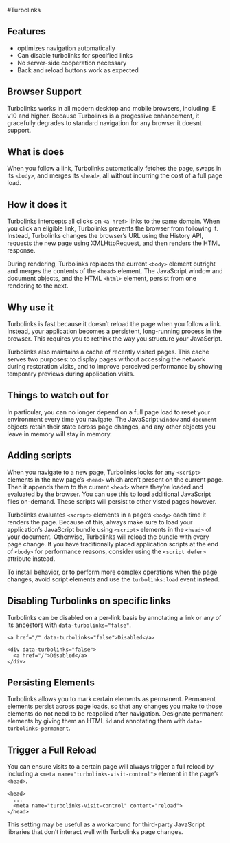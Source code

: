 #Turbolinks
## Features
* optimizes navigation automatically
* Can disable turbolinks for specified links
* No server-side cooperation necessary
* Back and reload buttons work as expected

## Browser Support
Turbolinks works in all modern desktop and mobile browsers, including IE v10 and higher. Because Turbolinks is a progessive enhancement, it gracefully degrades to standard navigation for any browser it doesnt support.

## What is does
When you follow a link, Turbolinks automatically fetches the page, swaps in its `<body>`, and merges its `<head>`, all without incurring the cost of a full page load.

## How it does it
Turbolinks intercepts all clicks on `<a href>` links to the same domain. When you click an eligible link, Turbolinks prevents the browser from following it. Instead, Turbolinks changes the browser’s URL using the History API, requests the new page using XMLHttpRequest, and then renders the HTML response.

During rendering, Turbolinks replaces the current `<body>` element outright and merges the contents of the `<head>` element. The JavaScript window and document objects, and the HTML `<html>` element, persist from one rendering to the next.

## Why use it
Turbolinks is fast because it doesn’t reload the page when you follow a link. Instead, your application becomes a persistent, long-running process in the browser. This requires you to rethink the way you structure your JavaScript.

Turbolinks also maintains a cache of recently visited pages. This cache serves two purposes: to display pages without accessing the network during restoration visits, and to improve perceived performance by showing temporary previews during application visits.

## Things to watch out for
In particular, you can no longer depend on a full page load to reset your environment every time you navigate. The JavaScript `window` and `document` objects retain their state across page changes, and any other objects you leave in memory will stay in memory.

## Adding scripts
When you navigate to a new page, Turbolinks looks for any `<script>` elements in the new page’s `<head>` which aren’t present on the current page. Then it appends them to the current `<head>` where they’re loaded and evaluated by the browser. You can use this to load additional JavaScript files on-demand. These scripts will persist to other visted pages however.

Turbolinks evaluates `<script>` elements in a page’s `<body>` each time it renders the page. Because of this, always make sure to load your application’s JavaScript bundle using `<script>` elements in the `<head>` of your document. Otherwise, Turbolinks will reload the bundle with every page change. If you have traditionally placed application scripts at the end of `<body>` for performance reasons, consider using the `<script defer>` attribute instead.

To install behavior, or to perform more complex operations when the page changes, avoid script elements and use the `turbolinks:load` event instead.

## Disabling Turbolinks on specific links
Turbolinks can be disabled on a per-link basis by annotating a link or any of its ancestors with `data-turbolinks="false"`.
```
<a href="/" data-turbolinks="false">Disabled</a>

<div data-turbolinks="false">
  <a href="/">Disabled</a>
</div>
```

## Persisting Elements
Turbolinks allows you to mark certain elements as permanent. Permanent elements persist across page loads, so that any changes you make to those elements do not need to be reapplied after navigation. Designate permanent elements by giving them an HTML `id` and annotating them with `data-turbolinks-permanent`.

## Trigger a Full Reload
You can ensure visits to a certain page will always trigger a full reload by including a `<meta name="turbolinks-visit-control">` element in the page’s `<head>`.
```
<head>
  ...
  <meta name="turbolinks-visit-control" content="reload">
</head>
```
This setting may be useful as a workaround for third-party JavaScript libraries that don’t interact well with Turbolinks page changes.